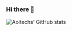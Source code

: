 ### Hi there 👋

<!--
**aoitechs/aoitechs** is a ✨ _special_ ✨ repository because its `README.md` (this file) appears on your GitHub profile.

Here are some ideas to get you started:

- 🔭 I’m currently working on ...
- 🌱 I’m currently learning ...
- 👯 I’m looking to collaborate on ...
- 🤔 I’m looking for help with ...
- 💬 Ask me about ...
- 📫 How to reach me: ...
- 😄 Pronouns: ...
- ⚡ Fun fact: ...
-->
![Aoitechs' GitHub stats](https://github-readme-stats.vercel.app/api?username=aoitechs&show=reviews,discussions_started,discussions_answered,prs_merged,prs_merged_percentage)